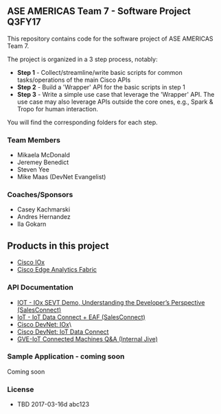 ## ASE AMERICAS Team 7 - Software Project Q3FY17
This repository contains code for the software project of ASE AMERICAS Team 7.

The project is organized in a 3 step process, notably:
* **Step 1** - Collect/streamline/write basic scripts for common tasks/operations of the main Cisco APIs
* **Step 2** - Build a 'Wrapper' API for the basic scripts in step 1
* **Step 3** - Write a simple use case that leverage the 'Wrapper' API. The use case may also leverage APIs outside the core ones, e.g., Spark & Tropo for human interaction.

You will find the corresponding folders for each step.



### Team Members
* Mikaela McDonald
* Jeremey Benedict
* Steven Yee
* Mike Maas (DevNet Evangelist)


### Coaches/Sponsors
* Casey Kachmarski
* Andres Hernandez
* Ila Gokarn



## Products in this project
* [Cisco IOx](http://www.cisco.com/c/en/us/products/cloud-systems-management/iox/index.html)
* [Cisco Edge Analytics Fabric](http://www.cisco.com/c/en/us/products/analytics-automation-software/edge-analytics-fabric/index.html)



### API Documentation
* [IOT - IOx SEVT Demo, Understanding the Developer’s Perspective (SalesConnect)](https://salesconnect.cisco.com/#/content-detail/e4316afa-ed5b-411b-a457-37eebc80bbe0)
* [IoT - IoT Data Connect + EAF (SalesConnect)](https://salesconnect.cisco.com/#/content-detail/f9008eaa-094b-4e21-acc2-64bb42adc238)
* [Cisco DevNet: IOx](https://developer.cisco.com/site/iox/)\
* [Cisco DevNet: IoT Data Connect](https://learninglabs.cisco.com/tracks/iotdc)
* [GVE-IoT Connected Machines Q&A (Internal Jive)](https://cisco.jiveon.com/docs/DOC-1644628)




### Sample Application - coming soon
Coming soon

### License

* TBD 2017-03-16d abc123

